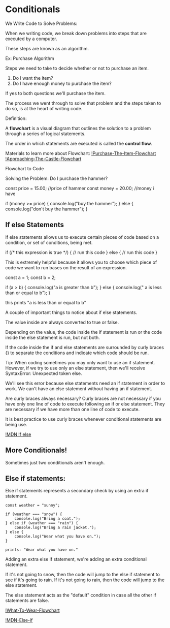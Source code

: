 # Conditionals

We Write Code to Solve Problems:

When we writing code, we break down problems into steps that are executed by a computer. 

These steps are known as an algorithm.

Ex: Purchase Algorithm

Steps we need to take to decide whether or not to purchase an item. 

1. Do I want the item?
2. Do I have enough money to purchase the item?

If yes to both questions we'll purchase the item. 

The process we went through to solve that problem and the steps taken to do so, is at the heart of writing code. 

Definition:

A **flowchart** is a visual diagram that outlines the solution to a problem through a series of logical statements. 

The order in which statements are executed is called the **control flow**.

Materials to learn more about Flowchart:
[!Purchase-The-Item-Flowchart](https://video.udacity-data.com/topher/2017/January/586e9791_purchase-the-item-flowchart/purchase-the-item-flowchart.jpg)
[!Approaching-The-Castle-Flowchart](https://video.udacity-data.com/topher/2017/January/586e979e_approaching-the-castle-flowchart/approaching-the-castle-flowchart.jpg)

Flowchart to Code

Solving the Problem: Do I purchase the hammer?

const price = 15.00; //price of hammer
const money = 20.00; //money i have

if (money >= price) {
    console.log("buy the hammer");
} else {
    console.log("don't buy the hammer");
}

## If else Statements

If else statements allows us to execute certain pieces of code based on a condition, or set of conditions, being met. 

if (/* this expression is true */) {
   // run this code 
} else {
    // run this code
}

This is extremely helpful because it allows you to choose which piece of code we want to run bases on the result of an expression.

const a = 1;
const b = 2;

if (a > b) {
    console.log("a is greater than b");
} else {
    console.log(" a is less than or equal to b");
}

this prints "a is less than or equal to b"

A couple of important things to notice about if else statements. 

The value inside are always converted to true or false. 

Depending on the value, the code inside the if statement is run or the code inside the else statement is run, but not both. 

If the code inside the if and else statements are surrounded by curly braces {} to separate the conditions and indicate which code should be run. 

Tip: When coding sometimes you may only want to use an if statement. However, if we try to use only an else statement, then we'll receive SyntaxError: Unexpected token else. 

We'll see this error because else statements need an if statement in order to work. We can't have an else statement without having an if statement. 

Are curly braces always necessary?
Curly braces are not necessary if you have only one line of code to execute following an if or else statement. They are necessary if we have more than one line of code to execute. 

It is best practice to use curly braces whenever conditional statements are being use. 

[!MDN If else](https://developer.mozilla.org/en-US/docs/Web/JavaScript/Reference/Statements/if...else)

## More Conditionals!

Sometimes just two conditionals aren't enough.

## Else if statements:
Else if statements represents a secondary check by using an extra if statement. 

```
const weather = "sunny";

if (weather === "snow") {
    console.log("Bring a coat.");
} else if (weather === "rain") {
    console.log("Bring a rain jacket.");
} else {
    console.log("Wear what you have on.");
}

prints: "Wear what you have on."
```

Adding an extra else if statement, we're adding an extra conditional statement. 

If it's not going to snow, then the code will jump to the else if statement to see if it's going to rain. If it's not going to rain, then the code will jump to the else statement. 

The else statement acts as the "default" condition in case all the other if statements are false.

[!What-To-Wear-Flowchart](https://video.udacity-data.com/topher/2017/January/586e9836_what-to-wear-flowchart/what-to-wear-flowchart.jpeg)

[!MDN-Else-if](https://developer.mozilla.org/en-US/docs/Web/JavaScript/Reference/Statements/if...else#description)